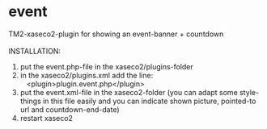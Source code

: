 event
=====

TM2-xaseco2-plugin for showing an event-banner + countdown
<br /><br />
INSTALLATION:<br />
1) put the event.php-file in the xaseco2/plugins-folder<br />
2) in the xaseco2/plugins.xml add the line:<br />
&nbsp;&nbsp;&nbsp;&lt;plugin&gt;plugin.event.php&lt;/plugin&gt;<br />
3) put the event.xml-file in the xaseco2-folder (you can adapt some style-things in this file easily and you can indicate shown picture, pointed-to url and countdown-end-date)<br />
4) restart xaseco2
<br /><br />
